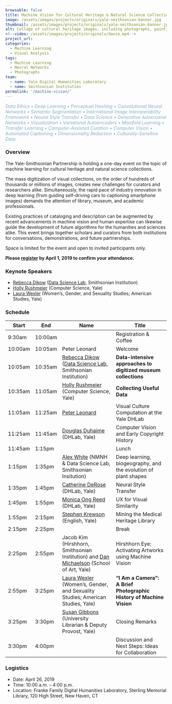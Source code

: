 ```yaml
---
browsable: false
title: Machine Vision for Cultural Heritage & Natural Science Collections
image: /assets/images/projects/originals/yale-smithsonian-banner.jpg
thumbnail: /assets/images/projects/originals/yale-smithsonian-banner.jpg
alt: Collage of cultural heritage images, including photographs, paintings, and sculptures
<!--video: /assets/images/projects/originals/dance.mp4-->
project_url:
categories:
  - Machine Learning
  - Visual Analysis
tags:
  - Machine Learning
  - Neural Networks
  - Photographs
team:
  - name: Yale Digital Humanities Laboratory
  - name: Smithsonian Institution
permalink: '/machine-vision/'
---
```

<span style='color:#87AFC7'>*Data Ethics • Deep Learning • Perceptual Hashing • Convolutional Neural Networks • Semantic Segmentation • International Image Interoperability Framework • Neural Style Transfer • Data Science • Generative Adversarial Networks • Visualization • Variational Autoencoders • Manifold Learning • Transfer Learning • Computer-Assisted Curation • Computer Vision • Automated Captioning • Dimensionality Reduction • Culturally-Sensitive Data*</span>

### Overview

The Yale-Smithsonian Partnership is holding a one-day event on the topic of machine learning for cultural heritage and natural science collections.

The mass digitization of visual collections, on the order of hundreds of thousands or millions of images, creates new challenges for curators and researchers alike. Simultaneously, the rapid pace of industry innovation in deep learning (from guiding self-driving cars to captioning smartphone images) demands the attention of library, museum, and academic professionals.

Existing practices of cataloging and description can be augmented by recent advancements in machine vision and human expertise can likewise guide the development of future algorithms for the humanities and sciences alike. This event brings together scholars and curators from both institutions for conversations, demonstrations, and future partnerships.

Space is limited for the event and open to invited participants only.

**Please <a href='http://schedule.yale.edu/event/5208477' target='_blank'>register</a> by April 1, 2019 to confirm your attendance.**

### Keynote Speakers
- [Rebecca Dikow](https://datascience.si.edu/people/dr-rebecca-dikow) ([Data Science Lab](https://datascience.si.edu), Smithsonian Institution)
- [Holly Rushmeier](http://graphics.cs.yale.edu/site/people/holly-rushmeier) (Computer Science, Yale)
- [Laura Wexler](https://americanstudies.yale.edu/people/laura-wexler) (Women’s, Gender, and Sexuality Studies; American Studies, Yale)

### Schedule

<table class="unchanged rich-diff-level-one">
<thead>
<tr>
<th>Start</th>
<th>End</th>
<th>Name</th>
<th>Title</th>
</tr>
</thead>
<tbody>
<tr>
<td>9:30am</td>
<td>10:00am</td>
<td></td>
<td>Registration &amp; Coffee</td>
</tr>
<tr>
<td>10:00am</td>
<td>10:05am</td>
<td>Peter Leonard</td>
<td>Welcome</td>
</tr>
<tr>
<td>10:05am</td>
<td>10:35am</td>
<td>
<a href="https://datascience.si.edu/people/dr-rebecca-dikow" rel="nofollow">Rebecca Dikow</a> (<a href="https://datascience.si.edu" rel="nofollow">Data Science Lab</a>, Smithsonian Institution)</td>
<td><strong>Data-intensive approaches to digitized museum collections</strong></td>
</tr>
<tr>
<td>10:35am</td>
<td>11:05am</td>
<td>
<a href="http://graphics.cs.yale.edu/site/people/holly-rushmeier" rel="nofollow">Holly Rushmeier</a> (Computer Science, Yale)</td>
<td><strong>Collecting Useful Data</strong></td>
</tr>
<tr>
<td>11:05am</td>
<td>11:25am</td>
<td><a href="http://pleonard.net" rel="nofollow">Peter Leonard</a></td>
<td>Visual Culture Computation at the Yale DHLab</td>
</tr>
<tr>
<td>11:25am</td>
<td>11:45am</td>
<td>
<a href="http://douglasduhaime.com" rel="nofollow">Douglas Duhaime</a> (DHLab, Yale)</td>
<td>Computer Vision and Early Copyright History</td>
</tr>
<tr>
<td>11:45am</td>
<td>1:15pm</td>
<td></td>
<td>Lunch</td>
</tr>
<tr>
<td>1:15pm</td>
<td>1:35pm</td>
<td>
<a href="http://alexwhitebiology.com" rel="nofollow">Alex White</a> (NMNH &amp; Data Science Lab, Smithsonian Insitution)</td>
<td>Deep learning, biogeography, and the evolution of plant shapes</td>
</tr>
<tr>
<td>1:35pm</td>
<td>1:45pm</td>
<td>
<a href="http://www.catherinederose.com" rel="nofollow">Catherine DeRose</a> (DHLab, Yale)</td>
<td>Neural Style Transfer</td>
</tr>
<tr>
<td>1:45pm</td>
<td>1:55pm</td>
<td>
<a href="http://monicaong.com" rel="nofollow">Monica Ong Reed</a> (DHLab, Yale)</td>
<td>UX for Visual Similarity</td>
</tr>
<tr>
<td>1:55pm</td>
<td>2:15pm</td>
<td>
<a href="http://www.stephenkrewson.net" rel="nofollow">Stephen Krewson</a> (English, Yale)</td>
<td>Mining the Medical Heritage Library</td>
</tr>
<tr>
<td>2:15pm</td>
<td>2:25pm</td>
<td></td>
<td>Break</td>
</tr>
<tr>
<td>2:25pm</td>
<td>2:55pm</td>
<td>Jacob Kim (Hirshhorn, Smithsonian Institution) and <a href="http://art.yale.edu/DanMichaelson" rel="nofollow">Dan Michaelson</a> (School of Art, Yale)</td>
<td>Hirshhorn Eye: Activating Artworks using Machine Vision</td>
</tr>
<tr>
<td>2:55pm</td>
<td>3:25pm</td>
<td>
<a href="https://americanstudies.yale.edu/people/laura-wexler" rel="nofollow">Laura Wexler</a> (Women’s, Gender, and Sexuality Studies; American Studies, Yale)</td>
<td><strong>“I Am a Camera":  A Brief Photographic History of Machine Vision</strong></td>
</tr>
<tr>
<td>3:25pm</td>
<td>3:30pm</td>
<td>
<a href="https://provost.yale.edu/who-we-are/susan-gibbons" rel="nofollow">Susan Gibbons</a> (University Librarian &amp; Deputy Provost, Yale)</td>
<td>Closing Remarks</td>
</tr>
<tr>
<td>3:30pm</td>
<td>4:00pm</td>
<td></td>
<td>Discussion and Next Steps: Ideas for Collaboration</td>
</tr>
</tbody>
</table>

### Logistics
- Date: April 26, 2019
- Time: 10:00 a.m. – 4:00 p.m.
- Location: Franke Family Digital Humanities Laboratory, Sterling Memorial Library, 120 High Street, New Haven, CT
